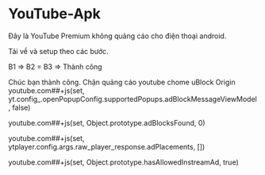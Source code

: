# YouTube-Apk

Đây là YouTube Premium không quảng cáo cho điện thoại android.

Tải về và setup theo các bước.

B1 => B2 = B3 => Thành công

Chúc bạn thành công.
Chận quảng cáo youtube chome
uBlock Origin
youtube.com##+js(set, yt.config_.openPopupConfig.supportedPopups.adBlockMessageViewModel, false)

youtube.com##+js(set, Object.prototype.adBlocksFound, 0)

youtube.com##+js(set, ytplayer.config.args.raw_player_response.adPlacements, [])

youtube.com##+js(set, Object.prototype.hasAllowedInstreamAd, true)
